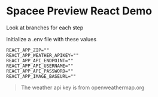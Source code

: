 # Spacee Preview React Demo

Look at branches for each step

Initialize a .env file with these values

```env
REACT_APP_ZIP=""
REACT_APP_WEATHER_APIKEY=""
REACT_APP_API_ENDPOINT=""
REACT_APP_API_USERNAME=""
REACT_APP_API_PASSWORD=""
REACT_APP_IMAGE_BASEURL=""
```

> The weather api key is from openweathermap.org
